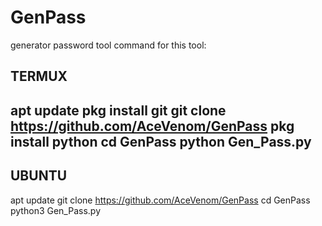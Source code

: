 # GenPass
generator password tool
command for this tool:


TERMUX
------------------------------------------------
apt update
pkg install git
git clone https://github.com/AceVenom/GenPass
pkg install python
cd GenPass
python Gen_Pass.py
------------------------------------------------
UBUNTU
------------------------------------------------
apt update
git clone https://github.com/AceVenom/GenPass
cd GenPass
python3 Gen_Pass.py

